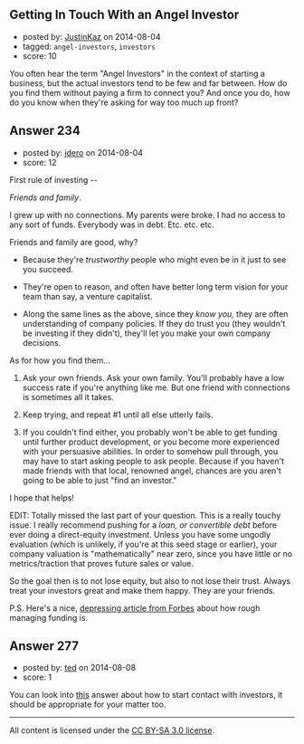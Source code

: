 ## Getting In Touch With an Angel Investor

- posted by: [JustinKaz](https://stackexchange.com/users/139689/justinkaz) on 2014-08-04
- tagged: `angel-investors`, `investors`
- score: 10

You often hear the term "Angel Investors" in the context of starting a business, but the actual investors tend to be few and far between. How do you find them without paying a firm to connect you? And once you do, how do you know when they're asking for way too much up front?


## Answer 234

- posted by: [jdero](https://stackexchange.com/users/1972448/jdero) on 2014-08-04
- score: 12

<p>First rule of investing --</p>

<p><em>Friends and family</em>.</p>

<p>I grew up with no connections. My parents were broke. I had no access to any sort of funds. Everybody was in debt. Etc. etc. etc.</p>

<p>Friends and family are good, why? </p>

<ul>
<li><p>Because they're <em>trustworthy</em> people who might even be in it just to
see you succeed.</p></li>
<li><p>They're open to reason, and often have better long term vision for your team than say, a venture capitalist. </p></li>
<li><p>Along the same lines as the above, since they <em>know you,</em> they are often understanding of company policies. If they do trust you (they wouldn't be investing if they didn't), they'll let you make your own company decisions.</p></li>
</ul>

<p>As for how you find them...</p>

<ol>
<li><p>Ask your own friends. Ask your own family. You'll probably have a low success rate if you're anything like me. But one friend with connections is sometimes all it takes.</p></li>
<li><p>Keep trying, and repeat #1 until all else utterly fails.</p></li>
<li><p>If you couldn't find either, you probably won't be able to get funding until further product development, or you become more experienced with your persuasive abilities. In order to somehow pull through, you may have to start asking people to ask people. Because if you haven't made friends with that local, renowned angel, chances are you aren't going to be able to just "find an investor."</p></li>
</ol>

<p>I hope that helps!</p>

<p>EDIT: Totally missed the last part of your question. This is a really touchy issue. I really recommend pushing for a <em>loan, or convertible debt</em> before ever doing a direct-equity investment. Unless you have some ungodly evaluation (which is unlikely, if you're at this seed stage or earlier), your company valuation is "mathematically" near zero, since you have little or no metrics/traction that proves future sales or value.</p>

<p>So the goal then is to not lose equity, but also to not lose their trust. Always treat your investors great and make them happy. They are your friends.</p>

<p>P.S. Here's a nice, <a href="http://www.forbes.com/sites/martinzwilling/2013/06/27/10-reasons-for-a-startup-to-skip-outside-investors/" rel="nofollow">depressing article from Forbes</a> about how rough managing funding is.</p>



## Answer 277

- posted by: [ted](https://stackexchange.com/users/4787317/ted) on 2014-08-08
- score: 1

<p>You can look into <a href="https://startups.stackexchange.com/questions/206/where-should-i-start-looking-for-investors/275#275">this</a> answer about how to start contact with investors, it should be appropriate for your matter too.</p>




---

All content is licensed under the [CC BY-SA 3.0 license](https://creativecommons.org/licenses/by-sa/3.0/).
